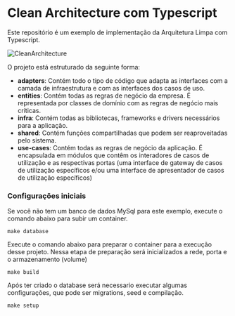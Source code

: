 # Clean Architecture com Typescript
Este repositório é um exemplo de implementação da Arquitetura Limpa com Typescript.

![CleanArchitecture](https://user-images.githubusercontent.com/10949632/92665934-3390a380-f2de-11ea-8c63-5447e5773e2d.jpg)

O projeto está estruturado da seguinte forma:

- **adapters**: Contém todo o tipo de código que adapta as interfaces com a camada de infraestrutura e com as interfaces dos casos de uso.
- **entities**: Contém todas as regras de negócio da empresa. É representada por classes de domínio com as regras de negócio mais críticas.
- **infra**: Contém todas as bibliotecas, frameworks e drivers necessários para a aplicação.
- **shared**: Contém funções compartilhadas que podem ser reaproveitadas pelo sistema.
- **use-cases**: Contém todas as regras de negócio da aplicação. É encapsulada em módulos que contêm os interadores de casos de utilização e as respectivas portas (uma interface de gateway de casos de utilização específicos e/ou uma interface de apresentador de casos de utilização específicos)

### Configurações iniciais

Se você não tem um banco de dados MySql para este exemplo, execute o comando abaixo para subir um container.

```
make database
```

Execute o comando abaixo para preparar o container para a execução desse projeto. Nessa etapa de preparação será inicializados a rede, porta e o armazenamento (volume)

```
make build
```

Após ter criado o database será necessario executar algumas configurações, que pode ser migrations, seed e compilação.

```
make setup
```